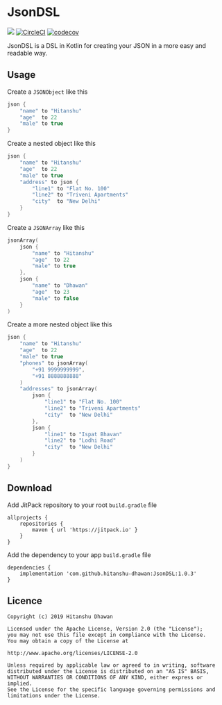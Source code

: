 # JsonDSL

[![](https://jitpack.io/v/hitanshu-dhawan/JsonDSL.svg)](https://jitpack.io/#hitanshu-dhawan/JsonDSL)
[![CircleCI](https://circleci.com/gh/hitanshu-dhawan/JsonDSL.svg?style=svg)](https://circleci.com/gh/hitanshu-dhawan/JsonDSL)
[![codecov](https://codecov.io/gh/hitanshu-dhawan/JsonDSL/branch/master/graph/badge.svg)](https://codecov.io/gh/hitanshu-dhawan/JsonDSL)

JsonDSL is a DSL in Kotlin for creating your JSON in a more easy and readable way.

## Usage
Create a `JSONObject` like this
```kotlin
json {
    "name" to "Hitanshu"
    "age"  to 22
    "male" to true
}
```
Create a nested object like this
```kotlin
json {
    "name" to "Hitanshu"
    "age"  to 22
    "male" to true
    "address" to json {
        "line1" to "Flat No. 100"
        "line2" to "Triveni Apartments"
        "city"  to "New Delhi"
    }
}
```
Create a `JSONArray` like this
```kotlin
jsonArray(
    json {
        "name" to "Hitanshu"
        "age"  to 22
        "male" to true
    },
    json {
        "name" to "Dhawan"
        "age"  to 23
        "male" to false
    }
)
```
Create a more nested object like this
```kotlin
json {
    "name" to "Hitanshu"
    "age"  to 22
    "male" to true
    "phones" to jsonArray(
        "+91 9999999999",
        "+91 8888888888"
    )
    "addresses" to jsonArray(
        json {
            "line1" to "Flat No. 100"
            "line2" to "Triveni Apartments"
            "city"  to "New Delhi"
        },
        json {
            "line1" to "Ispat Bhavan"
            "line2" to "Lodhi Road"
            "city"  to "New Delhi"
        }
    )
}
```

## Download
Add JitPack repository to your root `build.gradle` file
```
allprojects {
    repositories {
        maven { url 'https://jitpack.io' }
    }
}
```
Add the dependency to your app `build.gradle` file
```
dependencies {
    implementation 'com.github.hitanshu-dhawan:JsonDSL:1.0.3'
}
```

## Licence
```
Copyright (c) 2019 Hitanshu Dhawan

Licensed under the Apache License, Version 2.0 (the "License");
you may not use this file except in compliance with the License.
You may obtain a copy of the License at

http://www.apache.org/licenses/LICENSE-2.0

Unless required by applicable law or agreed to in writing, software
distributed under the License is distributed on an "AS IS" BASIS,
WITHOUT WARRANTIES OR CONDITIONS OF ANY KIND, either express or implied.
See the License for the specific language governing permissions and
limitations under the License.
```
